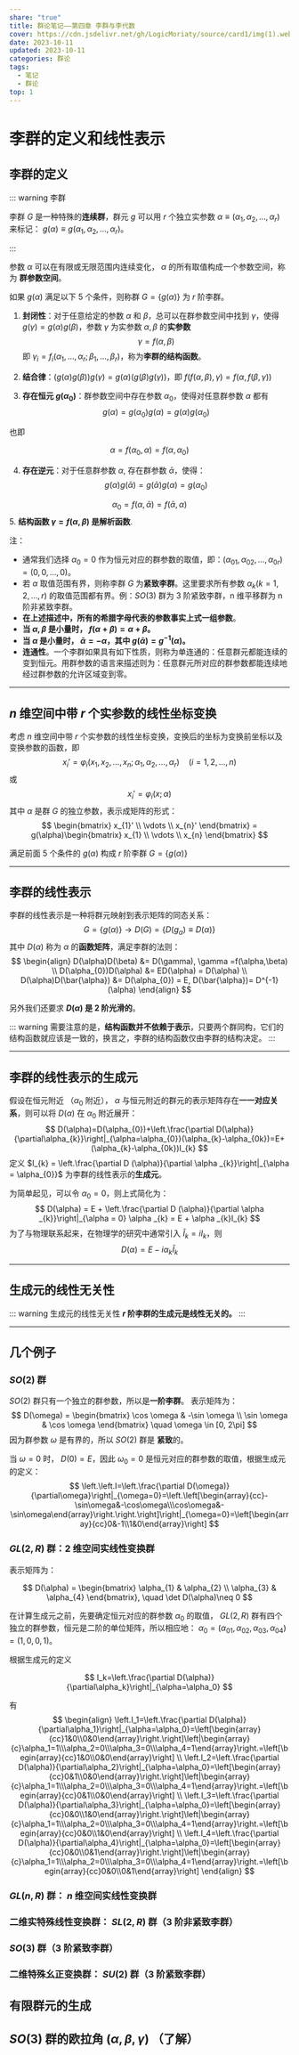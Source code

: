 ```yaml
---
share: "true"
title: 群论笔记——第四章 李群与李代数
cover: https://cdn.jsdelivr.net/gh/LogicMoriaty/source/card1/img(1).webp
date: 2023-10-11
updated: 2023-10-11
categories: 群论
tags:
  - 笔记
  - 群论
top: 1
---
```

# 李群的定义和线性表示
## 李群的定义
::: warning 李群

李群 $G$ 是一种特殊的**连续群**，群元 $g$ 可以用 $r$ 个独立实参数 $\alpha \equiv (\alpha_{1}, \alpha_{2},\dots,\alpha _{r})$ 来标记： $g(\alpha)\equiv g(\alpha_{1}, \alpha_{2},\dots,\alpha _{r})$。

:::

参数 $\alpha$ 可以在有限或无限范围内连续变化， $\alpha$ 的所有取值构成一个参数空间，称为 **群参数空间**。

如果 $g(\alpha)$ 满足以下 5 个条件，则称群 $G = \{ g(\alpha) \}$ 为 $r$ 阶李群。
1. **封闭性**：对于任意给定的参数 $\alpha$ 和 $\beta$，总可以在群参数空间中找到 $\gamma$，使得 $g (\gamma) = g(\alpha)g(\beta)$，参数 $\gamma$ 为实参数 $\alpha, \beta$ 的**实参数**
$$
\gamma= f(\alpha, \beta)
$$
即 $\gamma_{i} = f_{i}(\alpha_{1},\dots,\alpha _{r};\beta_{1},\dots,\beta _{r})$，称为**李群的结构函数**。
   
2. **结合律**：$(g (\alpha) g (\beta)) g (\gamma) = g(\alpha)(g(\beta)g(\gamma))$，即 $f (f (\alpha, \beta),\gamma) = f(\alpha , f(\beta, \gamma))$
   
   
3. **存在恒元 $g(\alpha_{0})$**：群参数空间中存在参数 $\alpha_{0}$，使得对任意群参数 $\alpha$ 都有
$$
g(\alpha) = g(\alpha_{0})g(\alpha) = g(\alpha)g(\alpha_{0})
$$

也即

$$
\alpha = f(\alpha_{0}, \alpha) = f(\alpha, \alpha_{0})
$$

4. **存在逆元**：对于任意群参数 $\alpha$, 存在群参数 $\bar{\alpha}$，使得：
$$
g(\alpha)g(\bar{\alpha}) = g(\bar{\alpha})g(\alpha) = g(\alpha_{0})
$$

$$
\alpha_{0} = f(\alpha,\bar{\alpha}) = f(\bar{\alpha}, \alpha)
$$
5. **结构函数 $\gamma = f(\alpha,\beta)$ 是解析函数**.

注：
- 通常我们选择 $\alpha_{0} = 0$ 作为恒元对应的群参数的取值，即：$(\alpha_{01}, \alpha_{02},\dots,\alpha _{0r} ) = (0,0,\dots,0)$。
- 若 $\alpha$ 取值范围有界，则称李群 $G$ 为**紧致李群**。这里要求所有参数 $\alpha _{k}(k = 1,2,\dots,r)$ 的取值范围都有界。例：$SO(3)$ 群为 3 阶紧致李群，n 维平移群为 n 阶非紧致李群。
- **在上述描述中，所有的希腊字母代表的参数事实上式一组参数**。
- **当 $\alpha, \beta$ 是小量时， $f (\alpha + \beta) = \alpha +\beta$。**
- **当 $\alpha$ 是小量时，  $\bar{\alpha} = -\alpha$，其中 $g (\bar{\alpha}) = g^{-1}(\alpha)$。**
- **连通性**。一个李群如果具有如下性质，则称为单连通的：任意群元都能连续的变到恒元。用群参数的语言来描述则为：任意群元所对应的群参数都能连续地经过群参数的允许区域变到零。

---
## $n$ 维空间中带 $r$ 个实参数的线性坐标变换
考虑 $n$ 维空间中带 $r$ 个实参数的线性坐标变换，变换后的坐标为变换前坐标以及变换参数的函数，即
$$
x_{i}' = \varphi _{i}(x_{1},x_{2},\dots,x_{n};\alpha_{1},\alpha _{2},\dots,\alpha _{r}) \quad (i = 1,2,\dots,n)
$$
或
$$
x_{i}' = \varphi _{i}(x;\alpha)
$$
其中 $\alpha$ 是群 $G$ 的独立参数，表示成矩阵的形式：
$$
\begin{bmatrix}
x_{1}' \\
\vdots \\
x_{n}'
\end{bmatrix} = g(\alpha)\begin{bmatrix}
x_{1} \\
\vdots \\
x_{n}
\end{bmatrix}
$$

满足前面 5 个条件的 $g(\alpha)$ 构成 $r$ 阶李群 $G = \{ g(\alpha) \}$

---
## 李群的线性表示
李群的线性表示是一种将群元映射到表示矩阵的同态关系：
$$
G = \{ g(\alpha) \} \to D(G) = \{ D(g_{\alpha})\equiv D(\alpha) \}
$$
其中 $D(\alpha)$ 称为 $\alpha$ 的**函数矩阵**，满足李群的法则：
$$
\begin{align}
D(\alpha)D(\beta) &= D(\gamma), \gamma =f(\alpha,\beta) \\
D(\alpha_{0})D(\alpha) &= ED(\alpha) = D(\alpha) \\
D(\alpha)D(\bar{\alpha}) &= D(\alpha_{0}) = E, D(\bar{\alpha})= D^{-1}(\alpha)
\end{align}
$$

另外我们还要求 **$D(\alpha)$ 是 2 阶光滑的**。

::: warning
需要注意的是，**结构函数并不依赖于表示**，只要两个群同构，它们的结构函数就应该是一致的，换言之，李群的结构函数仅由李群的结构决定。
:::

---
## 李群的线性表示的生成元

假设在恒元附近 （$\alpha_{0}$ 附近）， $\alpha$ 与恒元附近的群元的表示矩阵存在**一一对应关系**，则可以将 $D(\alpha)$ 在 $\alpha_{0}$ 附近展开：
$$
D(\alpha)=D(\alpha_{0})+\left.\frac{\partial D(\alpha)}{\partial\alpha_{k}}\right|_{\alpha=\alpha_{0}}(\alpha_{k}-\alpha_{0k})=E+(\alpha_{k}-\alpha_{0k})I_{k}
$$
定义 $I_{k} = \left.\frac{\partial D (\alpha)}{\partial \alpha _{k}}\right|_{\alpha = \alpha_{0}}$ 为李群的线性表示的**生成元**。

为简单起见，可以令 $\alpha_{0} = 0$，则上式简化为：
$$
D(\alpha) = E +  \left.\frac{\partial D (\alpha)}{\partial \alpha _{k}}\right|_{\alpha = 0} \alpha _{k} = E + \alpha _{k}I_{k}
$$
为了与物理联系起来，在物理学的研究中通常引入 $\tilde{I}_{k}= iI_{k}$，则
$$
D(\alpha) = E - i \alpha _{k}\tilde{I}_{k}
$$

---

## 生成元的线性无关性

::: warning 生成元的线性无关性
**$r$ 阶李群的生成元是线性无关的。**
:::

---
## 几个例子
### $SO(2)$ 群

$SO(2)$ 群只有一个独立的群参数，所以是**一阶李群**。
表示矩阵为：
$$
D(\omega) = \begin{bmatrix}
\cos \omega & -\sin \omega \\
\sin \omega & \cos \omega 
\end{bmatrix} \quad \omega \in [0, 2\pi]
$$
因为群参数 $\omega$ 是有界的，所以 $SO(2)$ 群是 **紧致**的。

当 $\omega = 0$ 时，  $D (0) = E$，因此 $\omega_{0} = 0$ 是恒元对应的群参数的取值，根据生成元的定义：
$$
\left.\left.I=\left.\frac{\partial D(\omega)}{\partial\omega}\right|_{\omega=0}=\left.\left[\begin{array}{cc}-\sin\omega&-\cos\omega\\\cos\omega&-\sin\omega\end{array}\right.\right.\right]\right|_{\omega=0}=\left[\begin{array}{cc}0&-1\\1&0\end{array}\right]
$$


### $GL(2, R)$ 群：2 维空间实线性变换群
表示矩阵为：

$$
D(\alpha) = \begin{bmatrix}
\alpha_{1} & \alpha_{2} \\
\alpha_{3} & \alpha_{4} 
\end{bmatrix}, \quad \det D(\alpha)\neq 0
$$

在计算生成元之前，先要确定恒元对应的群参数 $\alpha_{0}$ 的取值， $GL(2,R)$ 群有四个独立的群参数，恒元是二阶的单位矩阵，所以相应地： $\alpha_{0} = (\alpha _{01},\alpha _{02}, \alpha _{03}, \alpha _{04}) = (1, 0 ,0, 1)$。

根据生成元的定义

$$
I_k=\left.\frac{\partial D(\alpha)}{\partial\alpha_k}\right|_{\alpha=\alpha_0}
$$

有
$$
\begin{align}
\left.I_1=\left.\frac{\partial D(\alpha)}{\partial\alpha_1}\right|_{\alpha=\alpha_0}=\left[\begin{array}{cc}1&0\\0&0\end{array}\right.\right]\left|\begin{array}{c}\alpha_1=1\\\alpha_2=0\\\alpha_3=0\\\alpha_4=1\end{array}\right.=\left[\begin{array}{cc}1&0\\0&0\end{array}\right] \\
\left.I_2=\left.\frac{\partial D(\alpha)}{\partial\alpha_2}\right|_{\alpha=\alpha_0}=\left[\begin{array}{cc}0&1\\0&0\end{array}\right.\right]\left|\begin{array}{c}\alpha_1=1\\\alpha_2=0\\\alpha_3=0\\\alpha_4=1\end{array}\right.=\left[\begin{array}{cc}0&1\\0&0\end{array}\right] \\
\left.I_3=\left.\frac{\partial D(\alpha)}{\partial\alpha_3}\right|_{\alpha=\alpha_0}=\left[\begin{array}{cc}0&0\\1&0\end{array}\right.\right]\left|\begin{array}{c}\alpha_1=1\\\alpha_2=0\\\alpha_3=0\\\alpha_4=1\end{array}\right.=\left[\begin{array}{cc}0&0\\1&0\end{array}\right] \\
\left.I_4=\left.\frac{\partial D(\alpha)}{\partial\alpha_4}\right|_{\alpha=\alpha_0}=\left[\begin{array}{cc}0&0\\0&1\end{array}\right.\right]\left|\begin{array}{c}\alpha_1=1\\\alpha_2=0\\\alpha_3=0\\\alpha_4=1\end{array}\right.=\left[\begin{array}{cc}0&0\\0&1\end{array}\right]
\end{align}
$$

### $GL(n, R)$ 群： $n$ 维空间实线性变换群



### 二维实特殊线性变换群： $SL(2, R)$ 群（**3 阶非紧致李群**）



###  $SO(3)$ 群（**3 阶紧致李群**）


### 二维特殊幺正变换群： $SU(2)$ 群（**3 阶紧致李群**）


## 有限群元的生成


## $SO(3)$ 群的欧拉角 $(\alpha, \beta, \gamma)$ （了解）


